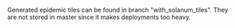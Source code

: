 Generated epidemic tiles can be found in branch "with_solanum_tiles".
They are not stored in master since it makes deployments too heavy.

